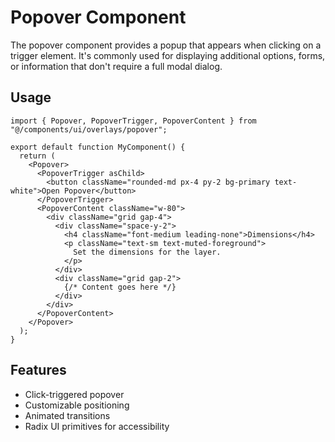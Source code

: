 # Popover Component

The popover component provides a popup that appears when clicking on a trigger element. It's commonly used for displaying additional options, forms, or information that don't require a full modal dialog.

## Usage

```tsx
import { Popover, PopoverTrigger, PopoverContent } from "@/components/ui/overlays/popover";

export default function MyComponent() {
  return (
    <Popover>
      <PopoverTrigger asChild>
        <button className="rounded-md px-4 py-2 bg-primary text-white">Open Popover</button>
      </PopoverTrigger>
      <PopoverContent className="w-80">
        <div className="grid gap-4">
          <div className="space-y-2">
            <h4 className="font-medium leading-none">Dimensions</h4>
            <p className="text-sm text-muted-foreground">
              Set the dimensions for the layer.
            </p>
          </div>
          <div className="grid gap-2">
            {/* Content goes here */}
          </div>
        </div>
      </PopoverContent>
    </Popover>
  );
}
```

## Features

- Click-triggered popover
- Customizable positioning
- Animated transitions
- Radix UI primitives for accessibility
